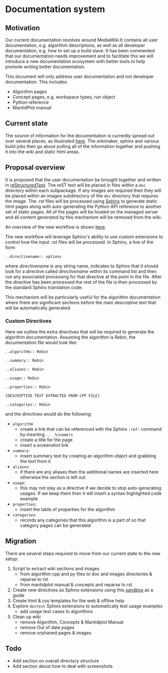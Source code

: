 Documentation system
====================

Motivation
----------
Our current documentation revolves around MediaWiki.It contains all user documentation, 
e.g. algorithm descriptions, as well as all developer documentation, e.g. how to set up a
build slave. It has been commented that our documentation needs improvement and to
facilitate this we will introduce a new documentation ecosystem with better tools
to help promote writing better documentation.

This document will only address user documentation and not developer documentation. This includes:

* Algorithm pages
* Concept pages, e.g. workspace types, run object
* Python reference
* MantidPlot manual

Current state
-------------
The source of information for the documentation is currently spread out over several places, as
illustrated [here](Documentation%20workflow.png). The wikimaker, sphinx and various build jobs then
go about pulling all of the information together and pushing it into the wiki and static html areas.

Proposal overview
-----------------
It is proposed that the user documentation be brought together and written in [reStructuredText](http://docutils.sourceforge.net/rst.html).
The reST text will be placed in files within a `doc` directory within each subpackage. If any images
are required then they will be placed within an images subdirectory of the `doc` directory that requires
the image. The *.rst* files will be processed using [Sphinx](http://sphinx-doc.org/) to generate static html pages
along with auto-generating the Python API reference to another set of static pages. All of the pages will be
hosted on the managed server and all content generated by this mechanism will be removed from the wiki.

An overview of the new workflow is shown [here](Documentation%20workflow%20option%201.png).

The new workflow will leverage Sphinx's ability to use custom extensions to control how the input
*.rst* files will be processed. In Sphinx, a line of the form

    ..directivename:: options

where *directivename* is any string name, indicates to Sphinx that it should look for a directive called
*directivename* within its command list and then run any associated processing for that directive at the point
in the file. After the directive has been processed the rest of the file is then processed by the standard
Sphinx translation code.

This mechanism will be particularly useful for the algorithm documentation where there are significant sections
before the main descriptive text that will be automatically generated.

### Custom Directives
Here we outline the extra directives that will be required to generate the algorithm documentation. Assuming the 
algorithm is *Rebin*, the documentation file would look like:

    ..algorithm:: Rebin

    ..summary:: Rebin

    ..aliases:: Rebin

    ..usage:: Rebin

    ..properties:: Rebin

    [DESCRIPTIVE TEXT EXTRACTED FROM CPP FILE]

    ..categories:: Rebin

and the directives would do the following:

* `algorithm`
    - create a link that can be referenced with the Sphinx `:ref:` command by inserting `.. _%(name)s`
    - create a title for the page
    - insert a screenshot link
* `summary`:
    - insert summary text by creating an algorithm object and grabbing the text from it
* `aliases`:
    - if there are any aliases then the additional names are inserted here otherwise the section is left out
* `usage`:
    - this may not stay as a directive if we decide to stop auto-generating usages. If we keep them then it will insert a syntax-highlighted code example
* `properties`:
    - insert the table of properties for the algorithm
* `categories`:
    - records any categories that this algorithm is a part of so that category pages can be generated

Migration
---------
There are several steps required to move from our current state to the new setup:

1. Script to extract wiki sections and images
    * from algorithm cpp and py files to doc and images directories & reparse to rst
    * from mantidplot manual & concepts and reparse to rst
2. Create new directives as Sphinx extensions using this [sandbox](https://github.com/martyngigg/sphinxextensions) as a guide
3. Create html & css templates for the web & offline help
4. Explore `doctest` Sphinx extensions to automatically test usage examples
    * add usage test cases to algorithms
5. Clean up wiki
    * remove Algorithm, Concepts & Mantidplot Manual
    * remove Out of date pages
    * remove orphaned pages & images

Todo
----
* Add section on overall directory structure
* Add section about how to deal with screenshots